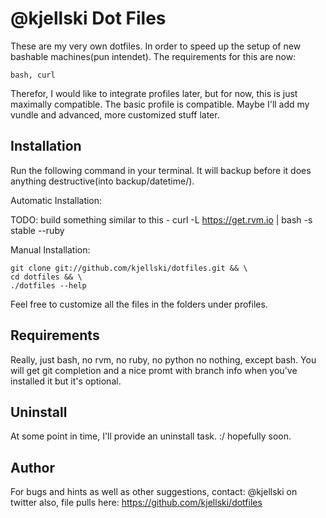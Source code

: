 # @kjellski Dot Files


These are my very own dotfiles. In order to speed up the setup of new bashable machines(pun intendet). 
The requirements for this are now: 

```terminal
bash, curl 
```
Therefor, I would like to integrate profiles later, but for now, this is just maximally compatible.
The basic profile is compatible. Maybe I'll add my vundle and advanced, more customized stuff later.

## Installation
Run the following command in your terminal.
It will backup before it does anything destructive(into backup/datetime/). 

Automatic Installation:

TODO: build something similar to this - curl -L https://get.rvm.io | bash -s stable --ruby

Manual Installation:
```terminal
git clone git://github.com/kjellski/dotfiles.git && \
cd dotfiles && \
./dotfiles --help
```

Feel free to customize all the files in the folders under profiles.

## Requirements
Really, just bash, no rvm, no ruby, no python no nothing, except bash.
You will get git completion and a nice promt with branch info when you've installed it but it's optional.

## Uninstall
At some point in time, I'll provide an uninstall task. :/ hopefully soon.

## Author
For bugs and hints as well as other suggestions, contact:
@kjellski on twitter
also, file pulls here:
https://github.com/kjellski/dotfiles

